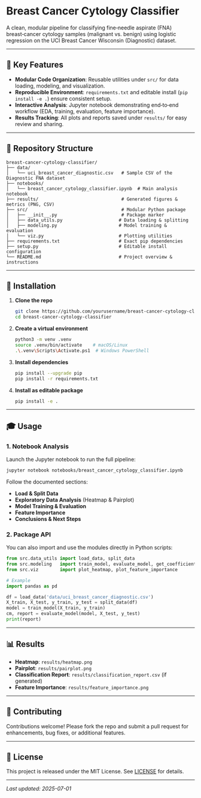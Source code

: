 # Breast Cancer Cytology Classifier



A clean, modular pipeline for classifying fine‑needle aspirate (FNA) breast‑cancer cytology samples (malignant vs. benign) using logistic regression on the UCI Breast Cancer Wisconsin (Diagnostic) dataset.

---

## 🎯 Key Features

- **Modular Code Organization**: Reusable utilities under `src/` for data loading, modeling, and visualization.
- **Reproducible Environment**: `requirements.txt` and editable install (`pip install -e .`) ensure consistent setup.
- **Interactive Analysis**: Jupyter notebook demonstrating end‑to‑end workflow (EDA, training, evaluation, feature importance).
- **Results Tracking**: All plots and reports saved under `results/` for easy review and sharing.

---

## 📁 Repository Structure

```text
breast-cancer-cytology-classifier/
├── data/
│   └── uci_breast_cancer_diagnostic.csv   # Sample CSV of the Diagnostic FNA dataset
├── notebooks/
│   └── breast_cancer_cytology_classifier.ipynb  # Main analysis notebook
├── results/                               # Generated figures & metrics (PNG, CSV)
├── src/                                   # Modular Python package
│   ├── __init__.py                        # Package marker
│   ├── data_utils.py                     # Data loading & splitting
│   ├── modeling.py                       # Model training & evaluation
│   └── viz.py                            # Plotting utilities
├── requirements.txt                      # Exact pip dependencies
├── setup.py                              # Editable install configuration
└── README.md                             # Project overview & instructions
```

---

## 🚀 Installation

1. **Clone the repo**

   ```bash
   git clone https://github.com/yourusername/breast-cancer-cytology-classifier.git
   cd breast-cancer-cytology-classifier
   ```

2. **Create a virtual environment**

   ```bash
   python3 -m venv .venv
   source .venv/bin/activate    # macOS/Linux
   .\.venv\Scripts\Activate.ps1  # Windows PowerShell
   ```

3. **Install dependencies**

   ```bash
   pip install --upgrade pip
   pip install -r requirements.txt
   ```

4. **Install as editable package**

   ```bash
   pip install -e .
   ```

---

## 🎓 Usage

### 1. Notebook Analysis

Launch the Jupyter notebook to run the full pipeline:

```bash
jupyter notebook notebooks/breast_cancer_cytology_classifier.ipynb
```

Follow the documented sections:

- **Load & Split Data**
- **Exploratory Data Analysis** (Heatmap & Pairplot)
- **Model Training & Evaluation**
- **Feature Importance**
- **Conclusions & Next Steps**

### 2. Package API

You can also import and use the modules directly in Python scripts:

```python
from src.data_utils import load_data, split_data
from src.modeling   import train_model, evaluate_model, get_coefficients, sort_coefficients_abs
from src.viz        import plot_heatmap, plot_feature_importance

# Example
import pandas as pd

df = load_data('data/uci_breast_cancer_diagnostic.csv')
X_train, X_test, y_train, y_test = split_data(df)
model = train_model(X_train, y_train)
cm, report = evaluate_model(model, X_test, y_test)
print(report)
```

---

## 📊 Results

- **Heatmap**: `results/heatmap.png`
- **Pairplot**: `results/pairplot.png`
- **Classification Report**: `results/classification_report.csv` (if generated)
- **Feature Importance**: `results/feature_importance.png`

---

## 🤝 Contributing

Contributions welcome! Please fork the repo and submit a pull request for enhancements, bug fixes, or additional features.

---

## 📝 License

This project is released under the MIT License. See [LICENSE](LICENSE) for details.

---

*Last updated: 2025-07-01*

